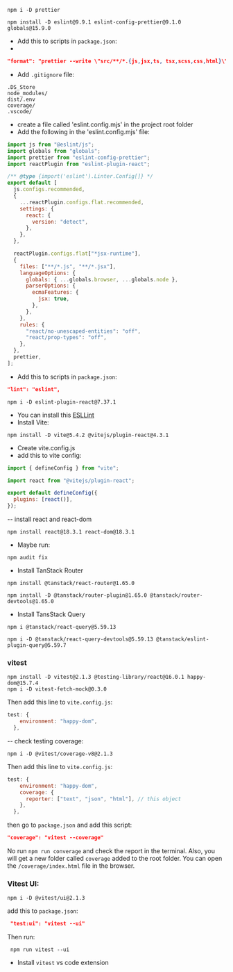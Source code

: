 ```
npm i -D prettier
```

```
npm install -D eslint@9.9.1 eslint-config-prettier@9.1.0 globals@15.9.0
```

- Add this to scripts in `package.json`:
-

```json
"format": "prettier --write \"src/**/*.{js,jsx,ts, tsx,scss,css,html}\""
```

- Add `.gitignore` file:

```
.DS_Store
node_modules/
dist/.env
coverage/
.vscode/

```

- create a file called 'eslint.config.mjs' in the project root folder
- Add the following in the 'eslint.config.mjs' file:

```js
import js from "@eslint/js";
import globals from "globals";
import prettier from "eslint-config-prettier";
import reactPlugin from "eslint-plugin-react";

/** @type {import('eslint').Linter.Config[]} */
export default [
  js.configs.recommended,
  {
    ...reactPlugin.configs.flat.recommended,
    settings: {
      react: {
        version: "detect",
      },
    },
  },

  reactPlugin.configs.flat["*jsx-runtime"],
  {
    files: ["**/*.js", "**/*.jsx"],
    languageOptions: {
      globals: { ...globals.browser, ...globals.node },
      parserOptions: {
        ecmaFeatures: {
          jsx: true,
        },
      },
    },
    rules: {
      "react/no-unescaped-entities": "off",
      "react/prop-types": "off",
    },
  },
  prettier,
];
```

- Add this to scripts in `package.json`:

```json
"lint": "eslint",
```

```
npm i -D eslint-plugin-react@7.37.1
```

- You can install this [ESLLint](https://marketplace.visualstudio.com/items?itemName=dbaeumer.vscode-eslint)
- Install Vite:

```
npm install -D vite@5.4.2 @vitejs/plugin-react@4.3.1
```

- Create vite.config.js
- add this to vite config:

```js
import { defineConfig } from "vite";

import react from "@vitejs/plugin-react";

export default defineConfig({
  plugins: [react()],
});
```

-- install react and react-dom

```
npm install react@18.3.1 react-dom@18.3.1
```

- Maybe run:

```
npm audit fix
```

- Install TanStack Router

```
npm install @tanstack/react-router@1.65.0
```

```
npm install -D @tanstack/router-plugin@1.65.0 @tanstack/router-devtools@1.65.0
```

- Install TansStack Query

```
npm i @tanstack/react-query@5.59.13
```

```
npm i -D @tanstack/react-query-devtools@5.59.13 @tanstack/eslint-plugin-query@5.59.7

```

### vitest

```
npm install -D vitest@2.1.3 @testing-library/react@16.0.1 happy-dom@15.7.4
npm i -D vitest-fetch-mock@0.3.0
```

Then add this line to `vite.config.js`:

```js
test: {
    environment: "happy-dom",
  },
```

-- check testing coverage:

```
npm i -D @vitest/coverage-v8@2.1.3
```

Then add this line to `vite.config.js`:

```js
test: {
    environment: "happy-dom",
    coverage: {
      reporter: ["text", "json", "html"], // this object
    },
  },
```

then go to `package.json` and add this script:

```json
"coverage": "vitest --coverage"
```

No run `npm run converage` and check the report in the terminal. Also, you will get a new folder called `coverage` added to the root folder. You can open the `/coverage/index.html` file in the browser.

### Vitest UI:

```
npm i -D @vitest/ui@2.1.3
```

add this to `package.json`:

```json
 "test:ui": "vitest --ui"
```

Then run:

```
 npm run vitest --ui
```

- Install `vitest` vs code extension

